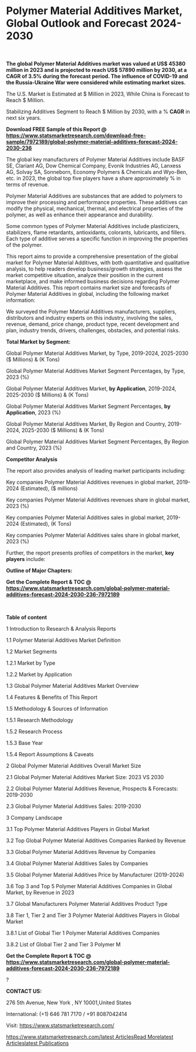 <h1>Polymer Material Additives Market, Global Outlook and Forecast 2024-2030</h1><br/><p><strong>The global Polymer Material Additives market was valued at US$ 45380 million in 2023 and is projected to reach US$ 57890 million by 2030, at a <strong>CAGR</strong> of 3.5% during the forecast period. The influence of COVID-19 and the Russia-Ukraine War were considered while estimating market sizes.</strong></p>
 
 
 
 <p>The U.S. Market is Estimated at $ Million in 2023, While China is Forecast to Reach $ Million.</p>
 
 
 
 <p>Stabilizing Additives Segment to Reach $ Million by 2030, with a % <strong>CAGR</strong> in next six years.</p>
 
 
 
 <p><strong>Download FREE Sample of this Report @ <a href="https://www.statsmarketresearch.com/download-free-sample/7972189/global-polymer-material-additives-forecast-2024-2030-236">https://www.statsmarketresearch.com/download-free-sample/7972189/global-polymer-material-additives-forecast-2024-2030-236</a></strong></p>
 
 
 
 <p>The global key manufacturers of Polymer Material Additives include BASF SE, Clariant AG, Dow Chemical Company, Evonik Industries AG, Lanxess AG, Solvay SA, Sonneborn, Economy Polymers & Chemicals and Wyo-Ben, etc. in 2023, the global top five players have a share approximately % in terms of revenue.</p>
 
 
 
 <p>Polymer Material Additives are substances that are added to polymers to improve their processing and performance properties. These additives can modify the physical, mechanical, thermal, and electrical properties of the polymer, as well as enhance their appearance and durability.</p>
 
 
 
 <p>Some common types of Polymer Material Additives include plasticizers, stabilizers, flame retardants, antioxidants, colorants, lubricants, and fillers. Each type of additive serves a specific function in improving the properties of the polymer.</p>
 
 
 
 <p>This report aims to provide a comprehensive presentation of the global market for Polymer Material Additives, with both quantitative and qualitative analysis, to help readers develop business/growth strategies, assess the market competitive situation, analyze their position in the current marketplace, and make informed business decisions regarding Polymer Material Additives. This report contains market size and forecasts of Polymer Material Additives in global, including the following market information:</p>
 
 
 
 <p>We surveyed the Polymer Material Additives manufacturers, suppliers, distributors and industry experts on this industry, involving the sales, revenue, demand, price change, product type, recent development and plan, industry trends, drivers, challenges, obstacles, and potential risks.</p>
 
 
 
 <p><strong>Total Market by Segment:</strong></p>
 
 
 
 <p>Global Polymer Material Additives Market, by Type, 2019-2024, 2025-2030 ($ Millions) & (K Tons)</p>
 
 
 
 <p>Global Polymer Material Additives Market Segment Percentages, by Type, 2023 (%)</p>
 
 
 
 <p>Global Polymer Material Additives Market, <strong>by Application</strong>, 2019-2024, 2025-2030 ($ Millions) & (K Tons)</p>
 
 
 
 <p>Global Polymer Material Additives Market Segment Percentages, <strong>by Application</strong>, 2023 (%)</p>
 
 
 
 <p>Global Polymer Material Additives Market, By Region and Country, 2019-2024, 2025-2030 ($ Millions) & (K Tons)</p>
 
 
 
 <p>Global Polymer Material Additives Market Segment Percentages, By Region and Country, 2023 (%)</p>
 
 
 
 <p><strong>Competitor Analysis</strong></p>
 
 
 
 <p>The report also provides analysis of leading market participants including:</p>
 
 
 
 <p>Key companies Polymer Material Additives revenues in global market, 2019-2024 (Estimated), ($ millions)</p>
 
 
 
 <p>Key companies Polymer Material Additives revenues share in global market, 2023 (%)</p>
 
 
 
 <p>Key companies Polymer Material Additives sales in global market, 2019-2024 (Estimated), (K Tons)</p>
 
 
 
 <p>Key companies Polymer Material Additives sales share in global market, 2023 (%)</p>
 
 
 
 <p>Further, the report presents profiles of competitors in the market, <strong>key players</strong> include:</p>
 
 
 
 <p><strong>Outline of Major Chapters:</strong></p>
 
 
 
 <div><b>Get the Complete Report & TOC @ <a href="https://www.statsmarketresearch.com/global-polymer-material-additives-forecast-2024-2030-236-7972189">https://www.statsmarketresearch.com/global-polymer-material-additives-forecast-2024-2030-236-7972189</a></b></div>
 
 
 
 <p><br />
 
 <b>Table of content</b></p>
 
 
 
 <p>1 Introduction to Research & Analysis Reports<br />
 
 1.1 Polymer Material Additives Market Definition<br />
 
 1.2 Market Segments<br />
 
 1.2.1 Market by Type<br />
 
 1.2.2 Market by Application<br />
 
 1.3 Global Polymer Material Additives Market Overview<br />
 
 1.4 Features & Benefits of This Report<br />
 
 1.5 Methodology & Sources of Information<br />
 
 1.5.1 Research Methodology<br />
 
 1.5.2 Research Process<br />
 
 1.5.3 Base Year<br />
 
 1.5.4 Report Assumptions & Caveats<br />
 
 2 Global Polymer Material Additives Overall Market Size<br />
 
 2.1 Global Polymer Material Additives Market Size: 2023 VS 2030<br />
 
 2.2 Global Polymer Material Additives Revenue, Prospects & Forecasts: 2019-2030<br />
 
 2.3 Global Polymer Material Additives Sales: 2019-2030<br />
 
 3 Company Landscape<br />
 
 3.1 Top Polymer Material Additives Players in Global Market<br />
 
 3.2 Top Global Polymer Material Additives Companies Ranked by Revenue<br />
 
 3.3 Global Polymer Material Additives Revenue by Companies<br />
 
 3.4 Global Polymer Material Additives Sales by Companies<br />
 
 3.5 Global Polymer Material Additives Price by Manufacturer (2019-2024)<br />
 
 3.6 Top 3 and Top 5 Polymer Material Additives Companies in Global Market, by Revenue in 2023<br />
 
 3.7 Global Manufacturers Polymer Material Additives Product Type<br />
 
 3.8 Tier 1, Tier 2 and Tier 3 Polymer Material Additives Players in Global Market<br />
 
 3.8.1 List of Global Tier 1 Polymer Material Additives Companies<br />
 
 3.8.2 List of Global Tier 2 and Tier 3 Polymer M</p>
 
 
 
 <div><b>Get the Complete Report & TOC @ <a href="https://www.statsmarketresearch.com/global-polymer-material-additives-forecast-2024-2030-236-7972189">https://www.statsmarketresearch.com/global-polymer-material-additives-forecast-2024-2030-236-7972189</a></b></div>
 
 
 
 <p>? </p>
 
 
 
 <p><b>CONTACT US:</b><br />
 
 276 5th Avenue, New York , NY 10001,United States<br />
 
 International: (+1) 646 781 7170 / +91 8087042414<br />
 
 Visit: <a href="https://www.statsmarketresearch.com/">https://www.statsmarketresearch.com/</a><br />
 
 <a href="https://gyeongbokgung.com">https://www.statsmarketresearch.com/</a><a href="https://hallyeomaritime.com">latest Articles</a><a href="https://jingwansa.com">Read More</a><a href="https://nguoiviet.jp/">latest Articles</a><a href="https://www.intelmarketresearch.com/">latest Publications</a></p>
